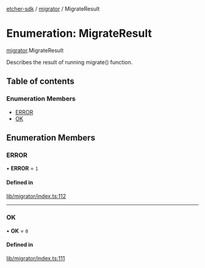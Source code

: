 [etcher-sdk](../README.md) / [migrator](../modules/migrator.md) / MigrateResult

# Enumeration: MigrateResult

[migrator](../modules/migrator.md).MigrateResult

Describes the result of running migrate() function.

## Table of contents

### Enumeration Members

- [ERROR](migrator.MigrateResult.md#error)
- [OK](migrator.MigrateResult.md#ok)

## Enumeration Members

### ERROR

• **ERROR** = ``1``

#### Defined in

[lib/migrator/index.ts:112](https://github.com/balena-io-modules/etcher-sdk/blob/2636458/lib/migrator/index.ts#L112)

___

### OK

• **OK** = ``0``

#### Defined in

[lib/migrator/index.ts:111](https://github.com/balena-io-modules/etcher-sdk/blob/2636458/lib/migrator/index.ts#L111)
